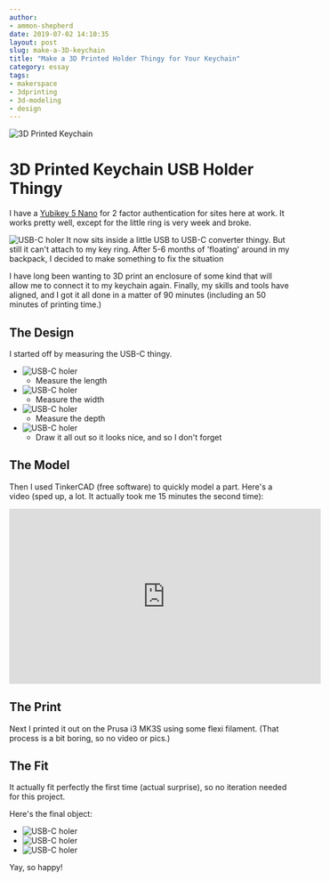 ```yaml
---
author: 
- ammon-shepherd
date: 2019-07-02 14:10:35
layout: post
slug: make-a-3D-keychain
title: "Make a 3D Printed Holder Thingy for Your Keychain"
category: essay
tags:
- makerspace
- 3dprinting
- 3d-modeling
- design
---
```

![3D Printed Keychain](/assets/post-media/2019-07-02-make-a-3D-keychain/on-the-keychain.jpg)

# 3D Printed Keychain USB Holder Thingy

I have a [Yubikey 5 Nano](https://www.yubico.com/product/yubikey-5-nano) for 2
factor authentication for sites here at work. It works pretty well, except for
the little ring is very week and broke.

![USB-C holer](/assets/post-media/2019-07-02-make-a-3D-keychain/the-USB-C-key.jpg)
It now sits inside a little USB to USB-C converter thingy. But still it can't
attach to my key ring. After 5-6 months of 'floating' around in my backpack,
I decided to make something to fix the situation

I have long been wanting to 3D print an enclosure of some kind that will allow
me to connect it to my keychain again. Finally, my skills and tools have
aligned, and I got it all done in a matter of 90 minutes (including an 50
minutes of printing time.)

## The Design
I started off by measuring the USB-C thingy.


- ![USB-C holer](/assets/post-media/2019-07-02-make-a-3D-keychain/measuring-length.jpg)
  - Measure the length
- ![USB-C holer](/assets/post-media/2019-07-02-make-a-3D-keychain/measuring-width.jpg)
  - Measure the width
- ![USB-C holer](/assets/post-media/2019-07-02-make-a-3D-keychain/measuring-depth.jpg)
  - Measure the depth
- ![USB-C holer](/assets/post-media/2019-07-02-make-a-3D-keychain/drawing-with-dimensions.jpg)
  - Draw it all out so it looks nice, and so I don't forget

## The Model
Then I used TinkerCAD (free software) to quickly model a part. Here's a video
(sped up, a lot. It actually took me 15 minutes the second time):

<iframe width="560" height="315" src="https://www.youtube.com/embed/ygPAKWA2dK4" frameborder="0" allow="accelerometer; autoplay; encrypted-media; gyroscope; picture-in-picture" allowfullscreen></iframe>

## The Print
Next I printed it out on the Prusa i3 MK3S using some flexi filament. (That
process is a bit boring, so no video or pics.)

## The Fit
It actually fit perfectly the first time (actual surprise), so no iteration
needed for this project.

Here's the final object:


- ![USB-C holer](/assets/post-media/2019-07-02-make-a-3D-keychain/finished-product.jpg)
- ![USB-C holer](/assets/post-media/2019-07-02-make-a-3D-keychain/finished-product-back.jpg)
- ![USB-C holer](/assets/post-media/2019-07-02-make-a-3D-keychain/USB-C-in-product.jpg)

Yay, so happy!
